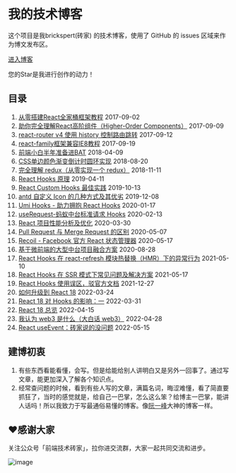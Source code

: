 # 我的技术博客

这个项目是我brickspert(砖家) 的技术博客，使用了 GitHub 的 issues 区域来作为博文发布区。

[进入博客](https://github.com/brickspert/blog/issues)

您的Star是我进行创作的动力！

## 目录

1. [从零搭建React全家桶框架教程](https://github.com/brickspert/blog/issues/1) 2017-09-02
1. [助你完全理解React高阶组件（Higher-Order Components）](https://github.com/brickspert/blog/issues/2)  2017-09-09
1. [react-router v4 使用 history 控制路由跳转](https://github.com/brickspert/blog/issues/3)  2017-09-12
1. [react-family框架兼容IE8教程](https://github.com/brickspert/blog/issues/5) 2017-09-19
1. [前端小白半年准备进BAT](https://github.com/brickspert/blog/issues/16) 2018-04-09
1. [CSS单边颜色渐变倒计时圆环实现](https://github.com/brickspert/blog/issues/20) 2018-08-20
1. [完全理解 redux（从零实现一个 redux）](https://github.com/brickspert/blog/issues/22) 2018-11-11
1. [React Hooks 原理](https://github.com/brickspert/blog/issues/26) 2019-04-11
1. [React Custom Hooks 最佳实践](https://github.com/brickspert/blog/issues/31) 2019-10-13
1. [antd 自定义 Icon 的几种方式及其优劣](https://github.com/brickspert/blog/issues/33) 2019-12-08
1. [Umi Hooks - 助力拥抱 React Hooks](https://github.com/brickspert/blog/issues/34) 2020-01-17
1. [useRequest-蚂蚁中台标准请求 Hooks](https://github.com/brickspert/blog/issues/35) 2020-02-13
1. [React 项目性能分析及优化](https://github.com/brickspert/blog/issues/36) 2020-03-30
1. [Pull Request 与 Merge Request 的区别](https://github.com/brickspert/blog/issues/37) 2020-05-07
1. [Recoil - Facebook 官方 React 状态管理器](https://github.com/brickspert/blog/issues/38) 2020-05-17
1. [基于微前端的大型中台项目融合方案](https://github.com/brickspert/blog/issues/41) 2020-08-28
1. [React Hooks 在 react-refresh 模块热替换（HMR）下的异常行为](https://github.com/brickspert/blog/issues/42) 2021-05-10
1. [React Hooks 在 SSR 模式下常见问题及解决方案](https://github.com/brickspert/blog/issues/43) 2021-05-17
1. [React Hooks 使用误区，驳官方文档](https://github.com/brickspert/blog/issues/45) 2021-12-27
1. [如何升级到 React 18](https://github.com/brickspert/blog/issues/46) 2022-03-24
1. [React 18 对 Hooks 的影响：一](https://github.com/brickspert/blog/issues/47) 2022-03-31
2. [React 18 总览](https://github.com/brickspert/blog/issues/48) 2022-04-15
3. [我认为 web3 是什么（大白话 web3）](https://github.com/brickspert/blog/issues/49) 2022-04-28
3. [React useEvent：砖家说的没问题](https://github.com/brickspert/blog/issues/50) 2022-05-15

## 建博初衷

1. 有些东西看能看懂，会写。但是给能给别人讲明白又是另外一回事了。通过写文章，能更加深入了解各个知识点。
2. 经常查问题的时候，看到有些人写的文章，满篇名词，晦涩难懂，看了简直要抓狂了，当时的感觉就是，给自己一巴掌，怎么这么笨？给博主一巴掌，能讲人话吗！所以我致力于写最通俗易懂的博客。像[阮一峰](http://www.ruanyifeng.com/blog/)大神的博客一样。

## ❤️感谢大家

关注公众号「前端技术砖家」，拉你进交流群，大家一起共同交流和进步。

![image](https://user-images.githubusercontent.com/12526493/80437152-76f00400-8933-11ea-8a95-edda05152736.png)
